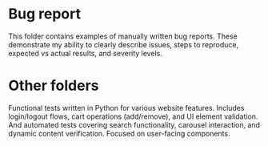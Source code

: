 # Bug report
This folder contains examples of manually written bug reports. These demonstrate my ability to clearly describe issues, steps to reproduce, expected vs actual results, and severity levels.

# Other folders 
Functional tests written in Python for various website features. Includes login/logout flows, cart operations (add/remove), and UI element validation.
And automated tests covering search functionality, carousel interaction, and dynamic content verification. Focused on user-facing components.
